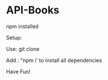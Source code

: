 # API-Books

npm installed

Setup:

Use: git clone 

Add : "npm i' to install all dependencies 

Have Fun! 
